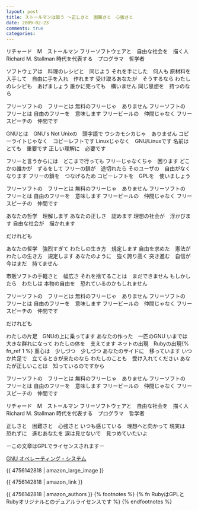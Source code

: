 ```yaml
---
layout: post
title: ストールマンは謳う ～正しさと　困難さと　心強さと
date: 2009-02-23
comments: true
categories:
---
```



リチャード　M　ストールマン
フリーソフトウェアと　自由な社会を　描く人
Richard M. Stallman
時代を代表する　プログラマ　哲学者

ソフトウェアは　料理のレシピと　同じよう
それを手にした　何人も
原材料を入手して　自由に手を入れ　作れます
受け取るあなたが　そうするなら
わたしのレシピも　あげましょう
誰かに売っても　構いません
同じ思想を　持つのなら

フリーソフトの　フリーとは
無料のフリーじゃ　ありません
フリーソフトの　フリーとは
自由のフリーを　意味します
フリービールの　仲間じゃなく
フリースピーチの　仲間です

GNUとは　GNU's Not Unixの　頭字語で
ウシカモシカじゃ　ありません
コピーライトじゃなく　コピーレフトです
Linuxじゃなく　GNU/Linuxです
名前はとても　重要です
正しい理解に　必要です

フリーと言うからには　どこまで行っても
フリーじゃなくちゃ　困ります
どこかの誰かが　ずるをして
フリーの鎖が　途切れたら
そのユーザの　自由がなくなります
フリーの鎖を　つなげるため
コピーレフトを　GPLを　使いましょう

フリーソフトの　フリーとは
無料のフリーじゃ　ありません
フリーソフトの　フリーとは
自由のフリーを　意味します
フリービールの　仲間じゃなく
フリースピーチの　仲間です

あなたの哲学　理解します
あなたの正しさ　認めます
理想の社会が　浮かびます
自由な社会が　描かれます

だけれども

あなたの哲学　強烈すぎて
わたしの生き方　規定します
自由を求めた　憲法が
わたしの生き方　規定します
あなたのように　強く誇り高く
突き進む　自信が
今はまだ　持てません

市販ソフトの手軽さと　幅広さ
それを捨てることは　まだできません
もしかしたら　わたしは
本物の自由を　恐れているのかもしれません

フリーソフトの　フリーとは
無料のフリーじゃ　ありません
フリーソフトの　フリーとは
自由のフリーを　意味します
フリービールの　仲間じゃなく
フリースピーチの　仲間です

だけれども

わたしの片足　GNUの上に乗ってます
あなたの作った　一匹のGNU
いまでは　大きな群れになって
わたしの体を　支えてます
ネットの出現　Rubyの出現{% fn_ref 1 %}
重心は　少しづつ　少しづつ
あなたのサイドに　移っています
いつか片足で　立てるときが来たのなら
わたしのことも　受け入れてください
あなたが正しいことは　知っているのですから

フリーソフトの　フリーとは
無料のフリーじゃ　ありません
フリーソフトの　フリーとは
自由のフリーを　意味します
フリービールの　仲間じゃなく
フリースピーチの　仲間です

リチャード　M　ストールマン
フリーソフトウェアと　自由な社会を　描く人
Richard M. Stallman
時代を代表する　プログラマ　哲学者

正しさと　困難さと　心強さと
いつも感じている　理想へと向かって
現実は　恐れずに　進むあなたを
涙は見せないで　見つめていたいよ

ーこの文章はGPLでライセンスされますー

[GNU オペレーティング・システム](http://www.gnu.org/home.ja.html)

{{ 4756142818 | amazon_large_image }}

{{ 4756142818 | amazon_link }}

{{ 4756142818 | amazon_authors }}
{% footnotes %}
   {% fn RubyはGPLとRubyオリジナルとのデュアルライセンスです %}
{% endfootnotes %}
